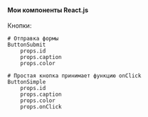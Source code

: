 #### Мои компоненты React.js

Кнопки:
```
# Отправка формы
ButtonSubmit 
    props.id
    props.caption
    props.color

# Простая кнопка принимает функцию onClick
ButtonSimple
    props.id
    props.caption
    props.color
    props.onClick
```
